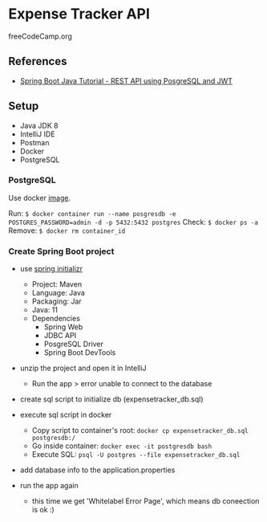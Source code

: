# Expense Tracker API

freeCodeCamp.org

## References

* [Spring Boot Java Tutorial - REST API using PosgreSQL and JWT](https://www.freecodecamp.org/news/use-spring-boot-and-java-to-create-a-rest-api-tutorial/)

## Setup

* Java JDK 8
* IntelliJ IDE
* Postman
* Docker
* PostgreSQL

### PostgreSQL

Use docker [image](https://hub.docker.com/_/postgres).

Run: `$ docker container run --name posgresdb -e POSTGRES_PASSWORD=admin -d -p 5432:5432 postgres`
Check: `$ docker ps -a`
Remove: `$ docker rm container_id`

### Create Spring Boot project

* use [spring initializr](https://start.spring.io/)
  * Project: Maven
  * Language: Java
  * Packaging: Jar
  * Java: 11
  * Dependencies
    * Spring Web
    * JDBC API
    * PosgreSQL Driver
    * Spring Boot DevTools

* unzip the project and open it in IntelliJ
  * Run the app > error unable to connect to the database

* create sql script to initialize db (expensetracker_db.sql)

* execute sql script in docker
  * Copy script to container's root: `docker cp expensetracker_db.sql postgresdb:/`
  * Go inside container: `docker exec -it postgresdb bash`
  * Execute SQL: `psql -U postgres --file expensetracker_db.sql`

* add database info to the application.properties

* run the app again
  * this time we get 'Whitelabel Error Page', which means db coneection is ok :)
  